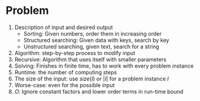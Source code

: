 # Problem
1. Description of input and desired output
	- Sorting: Given numbers, order them in increasing order
	- Structured searching: Given data with keys, search by key
	- Unstructured searching, given text, search for a string
2. Algorithm: step-by-step process to modify input
3. Recursive: Algorithm that uses itself with smaller parameters
4. Solving: Finishes in finite time, has to work with every problem instance
5. Runtime: the number of computing steps
6. The size of the input: use $size(I)$ or $|I|$ for a problem instance $I$
7. Worse-case: even for the possible input 
8. $O$: Ignore constant factors and lower order terms in run-time bound
